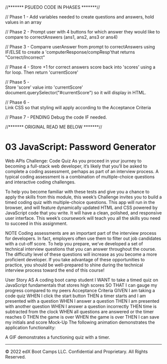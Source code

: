 //******* PSUEDO CODE IN PHASES *******// 

// Phase 1 - 
Add variables needed to create questions and answers, hold values in an array 

// Phase 2 - 
Prompt user with 4 buttons for which answer they would like to compare to correctAnswers (ans1, ans2, ans3 or ans4)

// Phase 3 - 
Comparre userAnswer from prompt to correctAnswers using IF/ELSE to create a 'computerResponse/compResp'that returns "Correct/Incorrect"

// Phase 4 -
Store +1 for correct answers score back into 'scores' using a for loop. Then return 'currentScore'

// Phase 5 -  
Store 'score' value into 'currentScore' document.querySelector("#currentScore") so it will display in HTML. 

// Phase 6 -  
Link CSS so that styling will apply according to the Acceptance Criteria 

// Phase 7 - PENDING 
Debug the code IF needed. 




//******* ORIGINAL READ ME BELOW *******//
# 03 JavaScript: Password Generator

Web APIs Challenge: Code Quiz
As you proceed in your journey to becoming a full-stack web developer, it’s likely that you’ll be asked to complete a coding assessment, perhaps as part of an interview process. A typical coding assessment is a combination of multiple-choice questions and interactive coding challenges.

To help you become familiar with these tests and give you a chance to apply the skills from this module, this week’s Challenge invites you to build a timed coding quiz with multiple-choice questions. This app will run in the browser, and will feature dynamically updated HTML and CSS powered by JavaScript code that you write. It will have a clean, polished, and responsive user interface. This week’s coursework will teach you all the skills you need to succeed in this assignment.

NOTE
Coding assessments are an important part of the interview process for developers. In fact, employers often use them to filter out job candidates with a cut-off score. To help you prepare, we’ve developed a set of technical interview questions that you can answer throughout the course. The difficulty level of these questions will increase as you become a more proficient developer. If you take advantage of these opportunities to practice, you should be well-prepared to shine during the technical interview process toward the end of this course!

User Story
AS A coding boot camp student
I WANT to take a timed quiz on JavaScript fundamentals that stores high scores
SO THAT I can gauge my progress compared to my peers
Acceptance Criteria
GIVEN I am taking a code quiz
WHEN I click the start button
THEN a timer starts and I am presented with a question
WHEN I answer a question
THEN I am presented with another question
WHEN I answer a question incorrectly
THEN time is subtracted from the clock
WHEN all questions are answered or the timer reaches 0
THEN the game is over
WHEN the game is over
THEN I can save my initials and score
Mock-Up
The following animation demonstrates the application functionality:

A GIF demonstrates a functioning quiz with a timer.
- - -
© 2022 edX Boot Camps LLC. Confidential and Proprietary. All Rights Reserved.
